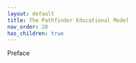 ```yaml
---
layout: default
title: The Pathfinder Educational Model
nav_order: 20
has_children: true
---
```


Preface 
